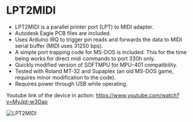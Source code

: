 # LPT2MIDI
- LPT2MIDI is a parallel printer port (LPT) to MIDI adapter.
- Autodesk Eagle PCB files are included.
- Uses Arduino IRQ to trigger pin reads and forwards the data to MIDI serial buffer (MIDI uses 31250 bps).
- A simple port trapping code for MS-DOS is included. This for the time being works for direct midi commands to port 330h only.
- Quickly modified version of SOFTMPU for MPU-401 compatibility.
- Tested with Roland MT-32 and Supaplex (an old MS-DOS game, requires minor modification to the code).
- Requires power through USB while operating.

Youtube link of the device in action: https://www.youtube.com/watch?v=MyJpt-w3Oao

![LPT2MIDI](https://user-images.githubusercontent.com/42321684/127677789-1f42574a-1fe5-411d-8408-9c0afb767f73.jpg)
